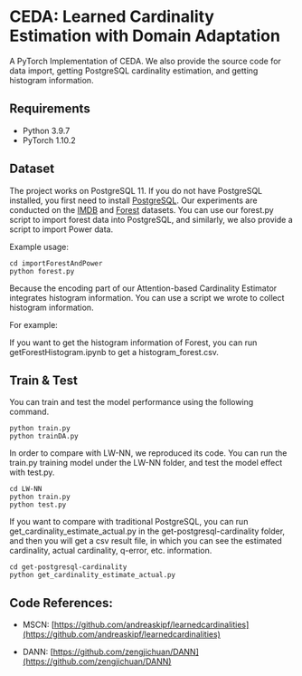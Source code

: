 # CEDA: Learned Cardinality Estimation with Domain Adaptation

A PyTorch Implementation of CEDA. We also provide the source code for data import, getting PostgreSQL cardinality estimation, and getting histogram information.

## Requirements

- Python 3.9.7
- PyTorch 1.10.2

## Dataset

The project works on PostgreSQL 11. If you do not have PostgreSQL installed, you first need to install [PostgreSQL](https://www.postgresql.org/download/). Our experiments are conducted on the [IMDB](https://www.imdb.com/interfaces/) and [Forest](https://archive.ics.uci.edu/ml/datasets/Covertype) datasets. You can use our forest.py script to import forest data into PostgreSQL, and similarly, we also provide a script to import Power data. 

Example usage:

```shell
cd importForestAndPower
python forest.py
```

Because the encoding part of our Attention-based Cardinality Estimator integrates histogram information. You can use a script we wrote to collect histogram information.

For example:

If you want to get the histogram information of Forest, you can run getForestHistogram.ipynb to get a histogram_forest.csv.

## Train & Test

You can train and test the model performance using the following command.

```shell
python train.py
python trainDA.py
```

In order to compare with LW-NN, we reproduced its code. You can run the train.py training model under the LW-NN folder, and test the model effect with test.py.

```shell
cd LW-NN
python train.py
python test.py
```

If you want to compare with traditional PostgreSQL, you can run get_cardinality_estimate_actual.py in the get-postgresql-cardinality folder, and then you will get a csv result file, in which you can see the estimated cardinality, actual cardinality, q-error, etc. information.

```shell
cd get-postgresql-cardinality
python get_cardinality_estimate_actual.py
```



## Code References:

- MSCN: [https://github.com/andreaskipf/learnedcardinalities](https://github.com/andreaskipf/learnedcardinalities)

- DANN: [https://github.com/zengjichuan/DANN](https://github.com/zengjichuan/DANN)

